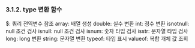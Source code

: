 ### 3.1.2. type 변환 함수

$: 쿼리 전역변수 참조
array: 배열 생성
double: 실수 변환
int: 정수 변환
isnotnull: null 조건 검사
isnull: null 조건 검사
isnum: 숫자 타입 검사
isstr: 문자열 타입 검사
long: long 변환
string: 문자열 변환
typeof: 타입 표시
valueof: 복합 개체 값 조회

